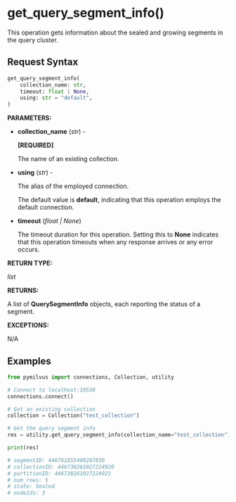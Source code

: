 
# get_query_segment_info()

This operation gets information about the sealed and growing segments in the query cluster.

## Request Syntax

```python
get_query_segment_info(
    collection_name: str,
    timeout: float | None,
    using: str = "default",
)
```

__PARAMETERS:__

- __collection_name__ (_str_) -

    __[REQUIRED]__

    The name of an existing collection.

- __using__ (_str_) - 

    The alias of the employed connection.

    The default value is __default__, indicating that this operation employs the default connection.

- __timeout__ (_float _|_ None_)  

    The timeout duration for this operation. Setting this to __None__ indicates that this operation timeouts when any response arrives or any error occurs.

__RETURN TYPE:__

_list_

__RETURNS:__

A list of __QuerySegmentInfo__ objects, each reporting the status of a segment.

__EXCEPTIONS:__

N/A

## Examples

```python
from pymilvus import connections, Collection, utility

# Connect to localhost:19530
connections.connect()

# Get an existing collection
collection = Collection("test_collection")

# Get the query segment info
res = utility.get_query_segment_info(collection_name="test_collection")

print(res)

# segmentID: 446781855409287839
# collectionID: 446738261027224920
# partitionID: 446738261027224921
# num_rows: 5
# state: Sealed
# nodeIds: 3
```

